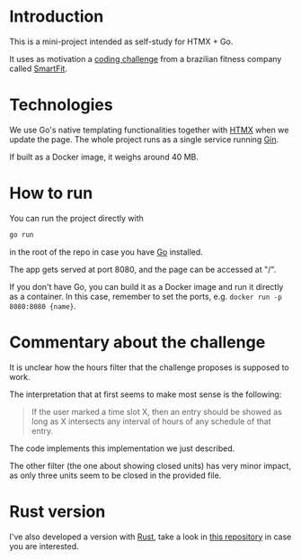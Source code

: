# Introduction

This is a mini-project intended as self-study for HTMX + Go.

It uses as motivation a
[coding challenge](https://github.com/bioritmo/front-end-code-challenge-smartsite)
from a brazilian fitness company called [SmartFit](https://www.smartfit.com.br).

# Technologies

We use Go's native templating functionalities together with [HTMX](https://htmx.org/)
when we update the page. The whole project runs as a single service running
[Gin](https://gin-gonic.com/).

If built as a Docker image, it weighs around 40 MB.

# How to run

You can run the project directly with

```bash
go run
```

in the root of the repo in case you have [Go](https://go.dev/) installed.

The app gets served at port 8080, and the page can be accessed at "/".

If you don't have Go, you can build it as a Docker image and run it directly as a
container. In this case, remember to set the ports, e.g.
`docker run -p 8080:8080 {name}`.

# Commentary about the challenge

It is unclear how the hours filter that the challenge proposes is supposed to work.

The interpretation that at first seems to make most sense is the following:

> If the user marked a time slot X, then an entry should be showed
> as long as X intersects any interval of hours of any schedule of that entry.

The code implements this implementation we just described.

The other filter (the one about showing closed units) has very minor impact,
as only three units seem to be closed in the provided file.

# Rust version

I've also developed a version with [Rust](https://www.rust-lang.org/), take
a look in [this repository](https://github.com/AloizioMacedo/smartfit-study)
in case you are interested.
